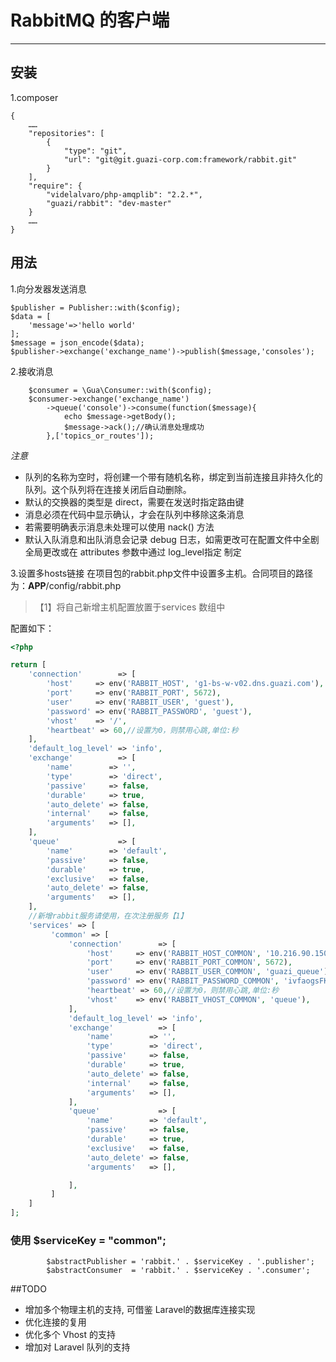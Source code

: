 # RabbitMQ 的客户端
---
安装
----
1.composer
```
{
    ……
    "repositories": [
        {
            "type": "git",
            "url": "git@git.guazi-corp.com:framework/rabbit.git"
        }
    ],
    "require": {
        "videlalvaro/php-amqplib": "2.2.*",
        "guazi/rabbit": "dev-master"
    }
    ……
}
```
用法
----
1.向分发器发送消息

    $publisher = Publisher::with($config);
    $data = [
        'message'=>'hello world'
    ];
    $message = json_encode($data);
    $publisher->exchange('exchange_name')->publish($message,'consoles');
2.接收消息

        $consumer = \Gua\Consumer::with($config);
        $consumer->exchange('exchange_name')
            ->queue('console')->consume(function($message){
                echo $message->getBody();
                $message->ack();//确认消息处理成功
            },['topics_or_routes']);

*注意*  
* 队列的名称为空时，将创建一个带有随机名称，绑定到当前连接且非持久化的队列。这个队列将在连接关闭后自动删除。
* 默认的交换器的类型是 direct，需要在发送时指定路由键
* 消息必须在代码中显示确认，才会在队列中移除这条消息
* 若需要明确表示消息未处理可以使用 nack() 方法
* 默认入队消息和出队消息会记录 debug 日志，如需更改可在配置文件中全剧全局更改或在 attributes 参数中通过 log_level指定 制定

3.设置多hosts链接
在项目包的rabbit.php文件中设置多主机。合同项目的路径为：__APP__/config/rabbit.php
> 【1】将自己新增主机配置放置于services 数组中

配置如下：

```php
<?php

return [
    'connection'        => [
        'host'     => env('RABBIT_HOST', 'g1-bs-w-v02.dns.guazi.com'),
        'port'     => env('RABBIT_PORT', 5672),
        'user'     => env('RABBIT_USER', 'guest'),
        'password' => env('RABBIT_PASSWORD', 'guest'),
        'vhost'    => '/',
        'heartbeat' => 60,//设置为0，则禁用心跳,单位:秒
    ],
    'default_log_level' => 'info',
    'exchange'          => [
        'name'        => '',
        'type'        => 'direct',
        'passive'     => false,
        'durable'     => true,
        'auto_delete' => false,
        'internal'    => false,
        'arguments'   => [],
    ],
    'queue'             => [
        'name'        => 'default',
        'passive'     => false,
        'durable'     => true,
        'exclusive'   => false,
        'auto_delete' => false,
        'arguments'   => [],
    ],
    //新增rabbit服务请使用，在次注册服务【1】
    'services' => [
         'common' => [
             'connection'        => [
                 'host'     => env('RABBIT_HOST_COMMON', '10.216.90.150'),
                 'port'     => env('RABBIT_PORT_COMMON', 5672),
                 'user'     => env('RABBIT_USER_COMMON', 'guazi_queue'),
                 'password' => env('RABBIT_PASSWORD_COMMON', 'ivfaogsFKdAJN3Noyend1zG0wlPbqsKn'),
                 'heartbeat' => 60,//设置为0，则禁用心跳,单位:秒
                 'vhost'    => env('RABBIT_VHOST_COMMON', 'queue'),
             ],
             'default_log_level' => 'info',
             'exchange'          => [
                 'name'        => '',
                 'type'        => 'direct',
                 'passive'     => false,
                 'durable'     => true,
                 'auto_delete' => false,
                 'internal'    => false,
                 'arguments'   => [],
             ],
             'queue'             => [
                 'name'        => 'default',
                 'passive'     => false,
                 'durable'     => true,
                 'exclusive'   => false,
                 'auto_delete' => false,
                 'arguments'   => [],

             ],
         ]
    ]
];
```
### 使用 $serviceKey = "common";
            $abstractPublisher = 'rabbit.' . $serviceKey . '.publisher';
            $abstractConsumer  = 'rabbit.' . $serviceKey . '.consumer';
##TODO

* 增加多个物理主机的支持, 可借鉴 Laravel的数据库连接实现
* 优化连接的复用
* 优化多个 Vhost 的支持
* 增加对 Laravel 队列的支持
